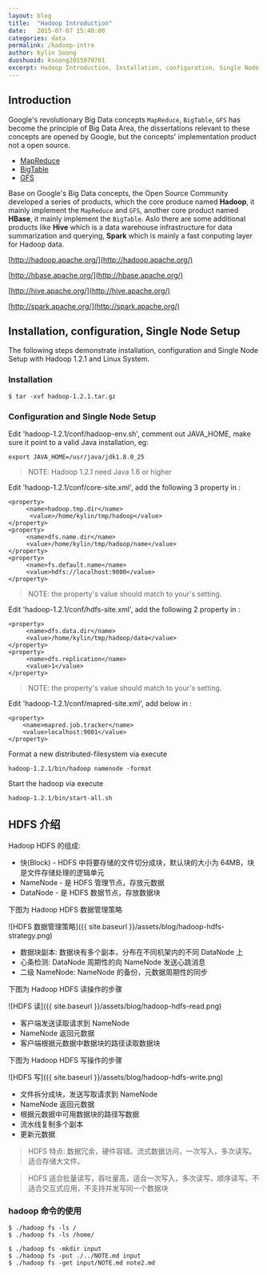 ```yaml
---
layout: blog
title:  "Hadoop Introduction"
date:   2015-07-07 15:40:00
categories: data
permalink: /hadoop-intro
author: Kylin Soong
duoshuoid: ksoong2015070701
excerpt: Hadoop Introduction, Installation, configuration, Single Node Setup
---
```


## Introduction

Google's revolutionary Big Data concepts `MapReduce`, `BigTable`, `GFS` has become the principle of Big Data Area, the dissertations relevant to these concepts are opened by Google, but the concepts' implementation product not a open source. 

* [MapReduce](http://static.googleusercontent.com/media/research.google.com/en/us/archive/mapreduce-osdi04.pdf)
* [BigTable](http://static.googleusercontent.com/media/research.google.com/en/us/archive/bigtable-osdi06.pdf)
* [GFS](http://static.googleusercontent.com/media/research.google.com/en/us/archive/gfs-sosp2003.pdf)

Base on Google's Big Data concepts, the Open Source Community developed a series of products, which the core produce named **Hadoop**, it mainly implement the `MapReduce` and `GFS`, another core product named **HBase**, it mainly implement the `BigTable`. Aslo there are some additional products like **Hive** which is a data warehouse infrastructure for data summarization and querying, **Spark** which is mainly a fast conputing layer for Hadoop data.

[http://hadoop.apache.org/](http://hadoop.apache.org/)

[http://hbase.apache.org/](http://hbase.apache.org/)

[http://hive.apache.org/](http://hive.apache.org/)

[http://spark.apache.org/](http://spark.apache.org/)

## Installation, configuration, Single Node Setup

The following steps demonstrate installation, configuration and Single Node Setup with Hadoop 1.2.1 and Linux System.

### Installation

~~~
$ tar -xvf hadoop-1.2.1.tar.gz
~~~

### Configuration and Single Node Setup

Edit 'hadoop-1.2.1/conf/hadoop-env.sh', comment out JAVA_HOME, make sure it point to a valid Java installation, eg:

~~~
export JAVA_HOME=/usr/java/jdk1.8.0_25
~~~

> NOTE: Hadoop 1.2.1 need Java 1.6 or higher

Edit 'hadoop-1.2.1/conf/core-site.xml', add the following 3 property in <configuration>:

~~~
<property>
     <name>hadoop.tmp.dir</name>
      <value>/home/kylin/tmp/hadoop</value>
</property>
<property>
     <name>dfs.name.dir</name>
     <value>/home/kylin/tmp/hadoop/name</value>
</property>
<property>
     <name>fs.default.name</name>
     <value>hdfs://localhost:9000</value>
</property>
~~~

> NOTE: the property's value should match to your's setting.

Edit 'hadoop-1.2.1/conf/hdfs-site.xml', add the following 2 property in <configuration>:

~~~
<property>
     <name>dfs.data.dir</name>
     <value>/home/kylin/tmp/hadoop/data</value>
</property>
<property>
     <name>dfs.replication</name>
     <value>1</value>
</property>
~~~

> NOTE: the property's value should match to your's setting.

Edit 'hadoop-1.2.1/conf/mapred-site.xml', add below in <configuration>:

~~~
<property>
    <name>mapred.job.tracker</name>
    <value>localhost:9001</value>
</property>
~~~

Format a new distributed-filesystem via execute

~~~
hadoop-1.2.1/bin/hadoop namenode -format
~~~

Start the hadoop via execute

~~~
hadoop-1.2.1/bin/start-all.sh
~~~

## HDFS 介绍

Hadoop HDFS 的组成:

* 快(Block) - HDFS 中将要存储的文件切分成块，默认块的大小为 64MB，块是文件存储处理的逻辑单元
* NameNode - 是 HDFS 管理节点，存放元数据
* DataNode - 是 HDFS 数据节点，存放数据块

下图为 Hadoop HDFS 数据管理策略

![HDFS 数据管理策略]({{ site.baseurl }}/assets/blog/hadoop-hdfs-strategy.png)

* 数据块副本: 数据块有多个副本，分布在不同机架内的不同 DataNode 上
* 心条检测: DataNode 周期性的向 NameNode 发送心跳消息
* 二级 NameNode: NameNode 的备份，元数据周期性的同步

下图为 Hadoop HDFS 读操作的步骤

![HDFS 读]({{ site.baseurl }}/assets/blog/hadoop-hdfs-read.png)

* 客户端发送读取请求到 NameNode
* NameNode 返回元数据
* 客户端根据元数据中数据块的路径读取数据块

下图为 Hadoop HDFS 写操作的步骤

![HDFS 写]({{ site.baseurl }}/assets/blog/hadoop-hdfs-write.png)

* 文件拆分成块，发送写取请求到 NameNode
* NameNode 返回元数据
* 根据元数据中可用数据块的路径写数据
* 流水线复制多个副本
* 更新元数据

> HDFS 特点: 数据冗余，硬件容错。流式数据访问，一次写入，多次读写。适合存储大文件。

> HDFS 适合批量读写，吞吐量高，适合一次写入，多次读写，顺序读写。不适合交互式应用，不支持并发写同一个数据块

### hadoop 命令的使用

~~~
$ ./hadoop fs -ls /
$ ./hadoop fs -ls /home/

$ ./hadoop fs -mkdir input
$ ./hadoop fs -put ./../NOTE.md input
$ ./hadoop fs -get input/NOTE.md note2.md 
~~~
